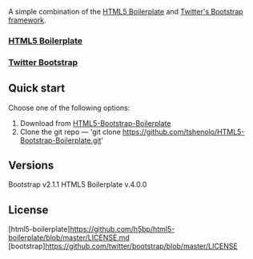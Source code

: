 A simple combination of the [HTML5 Boilerplate](http://html5boilerplate.com) and [Twitter's Bootstrap framework](https://github.com/twitter/bootstrap).

### [HTML5 Boilerplate](https://github.com/h5bp/html5-boilerplate) 
### [Twitter Bootstrap](https://github.com/twitter/bootstrap)

## Quick start

Choose one of the following options:

1. Download from [HTML5-Bootstrap-Boilerplate](https://github.com/tshenolo/HTML5-Bootstrap-Boilerplate) 
2. Clone the git repo — 'git clone https://github.com/tshenolo/HTML5-Bootstrap-Boilerplate.git'

## Versions

Bootstrap v2.1.1
HTML5 Boilerplate v.4.0.0

## License

[html5-boilerplate]https://github.com/h5bp/html5-boilerplate/blob/master/LICENSE.md
[bootstrap]https://github.com/twitter/bootstrap/blob/master/LICENSE